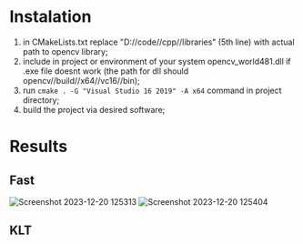 # Instalation
1) in CMakeLists.txt replace "D://code//cpp//libraries" (5th line) with actual path to opencv library;
2) include in project or environment of your system opencv_world481.dll if .exe file doesnt work (the path for dll should opencv//build//x64//vc16//bin);
3) run ```cmake . -G "Visual Studio 16 2019" -A x64``` command in project directory;
4) build the project via desired software;


# Results
## Fast 
![Screenshot 2023-12-20 125313](https://github.com/pcRipper/cmake_corner_detection/assets/73016803/a084bea9-48f7-4392-a4d6-2a06cea42bbb)
![Screenshot 2023-12-20 125404](https://github.com/pcRipper/cmake_corner_detection/assets/73016803/986a5d0b-c300-4324-8a91-887257f30776)
## KLT

